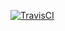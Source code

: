 [![TravisCI](https://travis-ci.com/antoinelb/aws-tests.svg?branch=master)](https://travis-ci.com/antoinelb/aws-tests)
